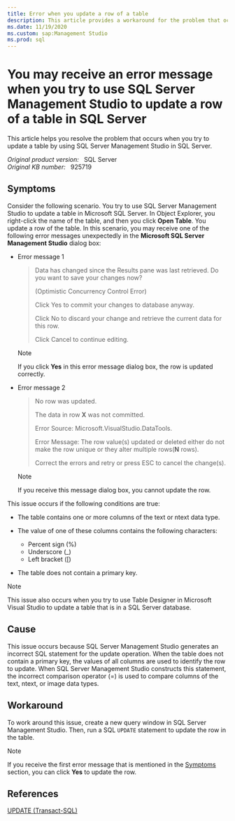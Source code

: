 ```yaml
---
title: Error when you update a row of a table
description: This article provides a workaround for the problem that occurs when you try to update a table by using SQL Server Management Studio in SQL Server.
ms.date: 11/19/2020
ms.custom: sap:Management Studio
ms.prod: sql
---
```

# You may receive an error message when you try to use SQL Server Management Studio to update a row of a table in SQL Server

This article helps you resolve the problem that occurs when you try to update a table by using SQL Server Management Studio in SQL Server.

_Original product version:_ &nbsp; SQL Server  
_Original KB number:_ &nbsp; 925719

## Symptoms

Consider the following scenario. You try to use SQL Server Management Studio to update a table in Microsoft SQL Server. In Object Explorer, you right-click the name of the table, and then you click **Open Table**. You update a row of the table. In this scenario, you may receive one of the following error messages unexpectedly in the **Microsoft SQL Server Management Studio** dialog box:

- Error message 1

    > Data has changed since the Results pane was last retrieved. Do you want to save your changes now?
    >
    > (Optimistic Concurrency Control Error)
    >
    > Click Yes to commit your changes to database anyway.
    >
    > Click No to discard your change and retrieve the current data for this row.
    >
    > Click Cancel to continue editing.

    > [!NOTE]
    > If you click **Yes** in this error message dialog box, the row is updated correctly.

- Error message 2

    > No row was updated.
    >
    > The data in row **X** was not committed.
    >
    > Error Source: Microsoft.VisualStudio.DataTools.
    >
    > Error Message: The row value(s) updated or deleted either do not make the row unique or they alter multiple rows(**N** rows).
    >
    > Correct the errors and retry or press ESC to cancel the change(s).

    > [!NOTE]
    > If you receive this message dialog box, you cannot update the row.

This issue occurs if the following conditions are true:

- The table contains one or more columns of the text or ntext data type.
- The value of one of these columns contains the following characters:

  - Percent sign (%)
  - Underscore (_)
  - Left bracket ([)

- The table does not contain a primary key.

> [!NOTE]
> This issue also occurs when you try to use Table Designer in Microsoft Visual Studio to update a table that is in a SQL Server database.

## Cause

This issue occurs because SQL Server Management Studio generates an incorrect SQL statement for the update operation. When the table does not contain a primary key, the values of all columns are used to identify the row to update. When SQL Server Management Studio constructs this statement, the incorrect comparison operator (=) is used to compare columns of the text, ntext, or image data types.

## Workaround

To work around this issue, create a new query window in SQL Server Management Studio. Then, run a SQL `UPDATE` statement to update the row in the table.

> [!NOTE]
> If you receive the first error message that is mentioned in the [Symptoms](#symptoms) section, you can click **Yes** to update the row.

## References

[UPDATE (Transact-SQL)](/sql/t-sql/queries/update-transact-sql)
